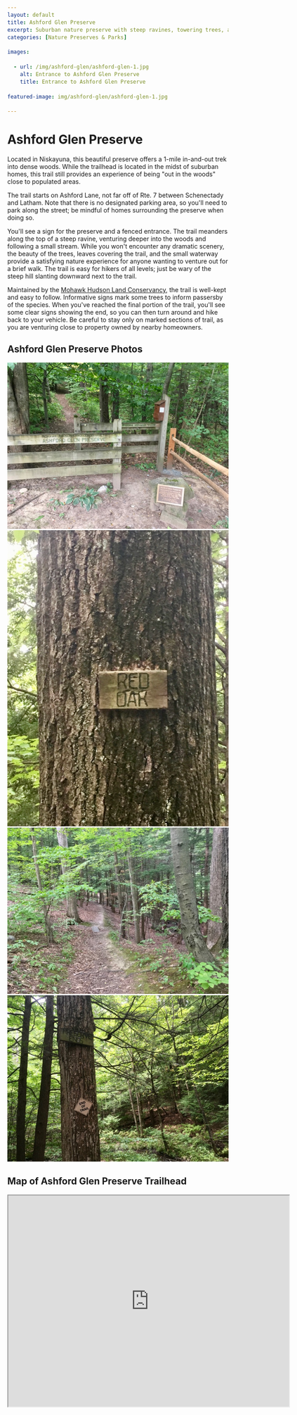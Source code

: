 ```yaml
---
layout: default
title: Ashford Glen Preserve
excerpt: Suburban nature preserve with steep ravines, towering trees, and a beautiful stream
categories: [Nature Preserves & Parks]

images:

  - url: /img/ashford-glen/ashford-glen-1.jpg
    alt: Entrance to Ashford Glen Preserve
    title: Entrance to Ashford Glen Preserve

featured-image: img/ashford-glen/ashford-glen-1.jpg

---
```


<h1>Ashford Glen Preserve</h1>

<p>Located in Niskayuna, this beautiful preserve offers a 1-mile in-and-out trek into dense woods. While the trailhead is located in the midst of suburban homes, this trail still provides an experience of being "out in the woods" close to populated areas.</p> 

<p>The trail starts on Ashford Lane, not far off of Rte. 7 between Schenectady and Latham. Note that there is no designated parking area, so you'll need to park along the street; be mindful of homes surrounding the preserve when doing so.</p>

<p>You'll see a sign for the preserve and a fenced entrance. The trail meanders along the top of a steep ravine, venturing deeper into the woods and following a small stream. While you won't encounter any dramatic scenery, the beauty of the trees, leaves covering the trail, and the small waterway provide a satisfying nature experience for anyone wanting to venture out for a brief walk. The trail is easy for hikers of all levels; just be wary of the steep hill slanting downward next to the trail.</p>

<p>Maintained by the <a href="https://mohawkhudson.org/our-preserves/ashford-glen-preserve/">Mohawk Hudson Land Conservancy</a>, the trail is well-kept and easy to follow. Informative signs mark some trees to inform passersby of the species. When you've reached the final portion of the trail, you'll see some clear signs showing the end, so you can then turn around and hike back to your vehicle. Be careful to stay only on marked sections of trail, as you are venturing close to property owned by nearby homeowners.</p>

<h2>Ashford Glen Preserve Photos</h2>

<div class="fotorama" data-nav="thumbs" data-width="100%"
                     data-ratio="800/600"
                     data-min-width="100%"
                     data-max-width="1000"
                     data-min-height="300"
                     data-max-height="100%" >
<img src="/img/ashford-glen/ashford-glen-1.jpg" alt="Ashford Glen Preserve Entrance"><br />
<img src="/img/ashford-glen/ashford-glen-2.jpg" alt="Red Oak Tree"><br />
<img src="/img/ashford-glen/ashford-glen-3.jpg" alt="Ashford Glen Trail"><br />
<img src="/img/ashford-glen/ashford-glen-4.jpg" alt="Preserve Ends Sign"><br />
</div>

<h2 id="trailmap">Map of Ashford Glen Preserve Trailhead</h2>

<div class="google-maps">
<iframe src="https://www.google.com/maps/embed?pb=!1m14!1m8!1m3!1d11715.583054485143!2d-73.8323548!3d42.7694097!3m2!1i1024!2i768!4f13.1!3m3!1m2!1s0x0%3A0xf48839d0c1c49cf9!2sAshford+Glen+Preserve!5e0!3m2!1sen!2sus!4v1541962094360" width="640" height="480"></iframe></div>